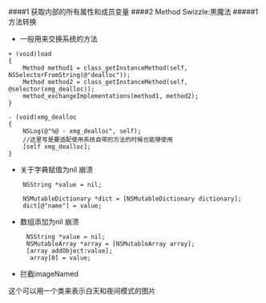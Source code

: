 ####1 获取内部的所有属性和成员变量
####2 Method Swizzle:黑魔法
#####1 方法转换
- 一般用来交换系统的方法

```
+ (void)load
{
    Method method1 = class_getInstanceMethod(self, NSSelectorFromString(@"dealloc"));
    Method method2 = class_getInstanceMethod(self, @selector(xmg_dealloc));
    method_exchangeImplementations(method1, method2);
}

- (void)xmg_dealloc
{
    NSLog(@"%@ - xmg_dealloc", self);
    //这里写是要适配使用系统自带的方法的时候也能够使用
    [self xmg_dealloc];
}
```
- 关于字典赋值为nil  崩溃

```
    NSString *value = nil;
    
    NSMutableDictionary *dict = [NSMutableDictionary dictionary];
    dict[@"name"] = value;
```

- 数组添加为nil   崩溃

```
     NSString *value = nil;
     NSMutableArray *array = [NSMutableArray array];
     [array addObject:value];
      array[0] = value; 
```
- 拦截imageNamed

这个可以用一个类来表示白天和夜间模式的图片
